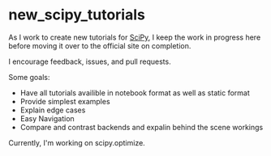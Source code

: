 # new_scipy_tutorials

As I work to create new tutorials for [SciPy](https://docs.scipy.org/doc/scipy/reference/tutorial/index.html), I keep the work in progress here before moving it over to the official site on completion.  

I encourage feedback, issues, and pull requests.

Some goals: 
* Have all tutorials availible in notebook format as well as static format
* Provide simplest examples
* Explain edge cases
* Easy Navigation
* Compare and contrast backends and expalin behind the scene workings

Currently, I'm working on scipy.optimize.
